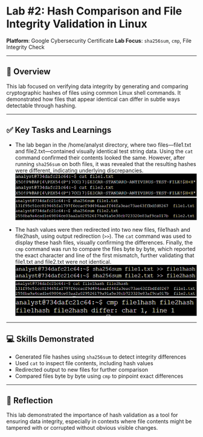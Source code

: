 # Lab #2: Hash Comparison and File Integrity Validation in Linux

**Platform**: Google Cybersecurity Certificate
**Lab Focus**: `sha256sum`, `cmp`, File Integrity Check

---

## 🧠 Overview

This lab focused on verifying data integrity by generating and comparing cryptographic hashes of files using common Linux shell commands. It demonstrated how files that appear identical can differ in subtle ways detectable through hashing.

---

## ✅ Key Tasks and Learnings

- The lab began in the /home/analyst directory, where two files—file1.txt and file2.txt—contained visually identical test string data. Using the `cat` command confirmed their contents looked the same. However, after running `sha256sum` on both files, it was revealed that the resulting hashes were different, indicating underlying discrepancies.
  ![Hash Differences](../../images/encryption_lab2_sha256sum1.png)
  ![Hash Differences](../../images/encryption_lab2_sha256sum2.png)

- The hash values were then redirected into two new files, file1hash and file2hash, using output redirection (`>>`). The `cat` command was used to display these hash files, visually confirming the differences. Finally, the `cmp` command was run to compare the files byte by byte, which reported the exact character and line of the first mismatch, further validating that file1.txt and file2.txt were not identical.
  ![Compare Files](../../images/encryption_lab2_cmp_output1.png)
  ![Compare Files](../../images/encryption_lab2_cmp_output2.png)
  ![Compare Files](../../images/encryption_lab2_cmp_output3.png)

---

## 💻 Skills Demonstrated

* Generated file hashes using `sha256sum` to detect integrity differences
* Used `cat` to inspect file contents, including hash values
* Redirected output to new files for further comparison
* Compared files byte by byte using `cmp` to pinpoint exact differences

---

## 🔁 Reflection

This lab demonstrated the importance of hash validation as a tool for ensuring data integrity, especially in contexts where file contents might be tampered with or corrupted without obvious visible changes.
